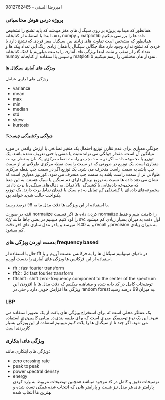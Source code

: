 امیررضا الستی - 9812762485

### پروژه درس هوش محاسباتی 
همانطور که میدانید پروژه بر روی سیگنال های مغز میباشد که باید تشنج را تشخیص بدهد.
ابتدا با استفاده از کتابخانه numpy و matplotlib داده ها را بررسی میکنیم همانطور که مشخص است تفاوت های زیادی بین سیگنال مغز فردی که تشنج دارد با فردی که تشنج ندارد وجود دارد مثلا چگالی سیگنال یا همان زیادی رنگ آبی تعداد پیک ها و تعداد گذر از منفی و مثبت 
ابتدا ویژگی های آماری را بدست میاوریم با کمک کتابخانه numpy و سپس با استفاده از کتابخانه matplotlib نمودار های مختلفی را رسم میکنیم.

#### ویژگی های آماری سیگنال ها
ویژگی های آماری شامل 
 * variance
 * mean
 * max
 * min
 * median
 * std
 * skew
 * kurtosis
##### چولگی و کشیدگی چیست؟
چولگی معیاری برای عدم تقارن توزیع احتمال یک متغیر تصادفی با ارزش واقعی در مورد میانگین آن است. مقدار چولگی می تواند مثبت یا منفی یا حتی تعریف نشده باشد. یک توزیع یا مجموعه داده، اگر در سمت چپ و راست نقطه مرکزی یکسان به نظر برسد، متقارن است. یک توزیع در صورتی که در سمت راست نقطه مرکزی طولانی تر از سمت چپ باشد به سمت راست منحرف می شود. یک توزیع اگر در سمت چپ نقطه مرکزی طولانی تر از سمت راست باشد به سمت چپ منحرف می شود. کورتوز معیاری است که نشان می دهد داده ها نسبت به توزیع نرمال دارای دم سنگین یا سبک هستند. به این معنا که مجموعه داده‌هایی با کشیدگی بالا تمایل به دنباله‌های سنگین یا پرت دارند. مجموعه‌های داده‌ای با کشیدگی کم تمایل به دم سبک یا فقدان نقاط پرت دارند. یک توزیع یکنواخت حالت شدید خواهد بود.

با استفاده از این ویژگی ها دقت مدل ما به 96 درصد رسید.

البته در صورت normalize کردن داده ها اگر قسمت normalize را کامنت کنیم و فقط x,y را لود کنیم میبینیم در بضی جاها مانند svc اول دقت به میزان بسیار زیادی کم میشود و به 30% میرسد و یا در مدل سازی های اخر دقت recall و precision به میزان زیادی کم میشود.

### بدست آوردن ویژگی های frequency based
حال با استفاده از fft در نامپای میتوانیم سیگنال ها را به فرکانس بدست آوریم و با استفاده از این فرکانس ها ویژگی های آماری را بدست آوریم.
* fft : fast fourier transform 
* fft2 : 2d fast fourier transform
* fftshift : shift zero-frequency component to the center of the spectrum
توضیحات کامل در کد داده شده و مشاهده میکنیم که دقت مدل ها با افزودن این ویژگی ها افزایش خوبی دارد و حتی در random forest به میزان 99 درصد رسید. 

### LBP 
یک عملگر محلی است که برای استخراج ویژگی های بافت از یک تصویر استفاده می شود. این یک نوع توصیفگر بصری است که برای طبقه بندی در بینایی کامپیوتری استفاده می شود.
اگر چند تا از سیگنال ها را پلات کنیم میبینیم استفاده از این ویژگی بسیار کاربردی است 

### ویژگی های ابتکاری 
ویژگی های ابتکاری مانند:
* zero crossing rate
* peak to peak
* power spectral density
* energy </br>
توضیحات دقیق و کامل در کد موجود میباشد 
همچنین توضیحات مربوط به وارد کردن پارامتر های هر مدل نیز هست و پارامتر هایی که انتخاب شده همگی تست شده و بهترین ها انتخاب شده 

